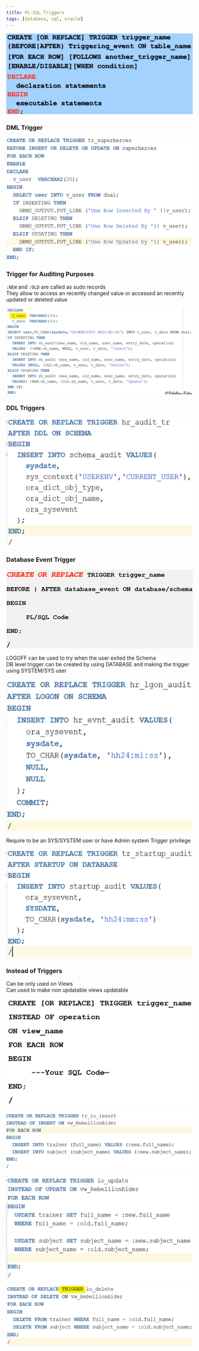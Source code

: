 ```yaml
---
title: PL-SQL Triggers
tags: [database, sql, oracle]
---
```


![Trigger Syntax|500](../images/trigger-syntax.png)

### DML Trigger

![DML Triggers|500](../images/dml-trigger.png)

### Trigger for Auditing Purposes

`:NEW` and `:OLD` are called as sudo records  
They allow to access an recently changed value or accessed an recently updated or deleted value

![Trigger for Auditing|700](../images/trigger-for-auditing.png)

### DDL Triggers

![DDL Trigger|380](../images/ddl-trigger.png)

### Database Event Trigger

![Database Event Trigger|480](../images/database-event-trigger-1.png)

LOGOFF can be used to try when the user exited the Schema  
DB level trigger can be created by using DATABASE and making the trigger using SYSTEM/SYS user

![Database Event Trigger 2|380](../images/database-event-trigger-2.png)

Require to be an SYS/SYSTEM user or have Admin system Trigger privilege

![Database Event Trigger 3|420](../images/database-event-trigger-3.png)

### Instead of Triggers

Can be only used on Views  
Can used to make non updatable views updatable

![Instead of Trigger|400](../images/instead-of-trigger-1.png)

![Instead of Trigger 2|580](../images/instead-of-trigger-2.png)

![Instead of Trigger 3|480](../images/instead-of-trigger-3.png)

![Instead of Trigger 4|600](../images/instead-of-trigger-4.png)
